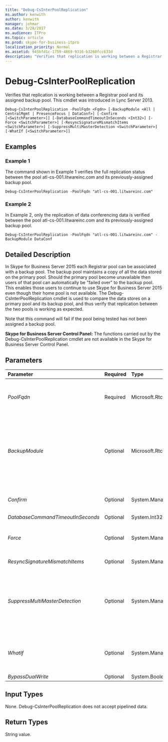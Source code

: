```yaml
---
title: "Debug-CsInterPoolReplication"
ms.author: kenwith
author: kenwith
manager: johmar
ms.date: 3/28/2017
ms.audience: ITPro
ms.topic: article
ms.prod: skype-for-business-itpro
localization_priority: Normal
ms.assetid: 945bfd1c-1759-4869-9316-b3260fcc633d
description: "Verifies that replication is working between a Registrar pool and its assigned backup pool. This cmdlet was introduced in Lync Server 2013."
---
```


# Debug-CsInterPoolReplication
 
Verifies that replication is working between a Registrar pool and its assigned backup pool. This cmdlet was introduced in Lync Server 2013.
  
```
Debug-CsInterPoolReplication -PoolFqdn <Fqdn> [-BackupModule <All | CentralMgmt | PresenceFocus | DataConf>] [-Confirm [<SwitchParameter>]] [-DatabaseCommandTimeoutInSeconds <Int32>] [-Force <SwitchParameter>] [-ResyncSignatureMismatchItems <SwitchParameter>] [-SuppressMultiMasterDetection <SwitchParameter>] [-WhatIf [<SwitchParameter>]]

```

## Examples
<a name="Examples"> </a>

### Example 1

The command shown in Example 1 verifies the full replication status between the pool atl-cs-001.litwareinc.com and its previously-assigned backup pool.
  
```
Debug-CsInterPoolReplication -PoolFqdn "atl-cs-001.litwareinc.com"
```

### Example 2

In Example 2, only the replication of data conferencing data is verified between the pool atl-cs-001.litwareinc.com and its previously-assigned backup pool.
  
```
Debug-CsInterPoolReplication -PoolFqdn "atl-cs-001.litwareinc.com" -BackupModule DataConf
```

## Detailed Description
<a name="DetailedDescription"> </a>

In Skype for Business Server 2015 each Registrar pool can be associated with a backup pool. The backup pool maintains a copy of all the data stored on the primary pool. Should the primary pool become unavailable then users of that pool can automatically be "failed over" to the backup pool. This enables those users to continue to use Skype for Business Server 2015 even though their home pool is not available. The Debug-CsInterPoolReplication cmdlet is used to compare the data stores on a primary pool and its backup pool, and thus verify that replication between the two pools is working as expected.
  
Note that this command will fail if the pool being tested has not been assigned a backup pool.
  
 **Skype for Business Server Control Panel:** The functions carried out by the Debug-CsInterPoolReplication cmdlet are not available in the Skype for Business Server Control Panel.
  
## Parameters
<a name="DetailedDescription"> </a>

|**Parameter**|**Required**|**Type**|**Description**|
|:-----|:-----|:-----|:-----|
| _PoolFqdn_ <br/> |Required  <br/> |Microsoft.Rtc.Management.Deploy.Fqdn  <br/> |Fully qualified domain name of the primary pool being tested. For example:  <br/>  `-PoolFqdn "atl-cs-001.litwareinc.com"` <br/> |
| _BackupModule_ <br/> |Optional  <br/> |Microsoft.Rtc.Management.Hadr.InterPoolReplication.BackupModules  <br/> |Enables administrators to specify the data store to be verified. Allowed values are:  <br/> All  <br/> CentralMgmt  <br/> PresenceFocus  <br/> DataConf  <br/> The default value is All.  <br/> |
| _Confirm_ <br/> |Optional  <br/> |System.Management.Automation.SwitchParameter  <br/> |Prompts you for confirmation before executing the command.  <br/> |
| _DatabaseCommandTimeoutInSeconds_ <br/> |Optional  <br/> |System.Int32  <br/> |PARAMVALUE: Int32  <br/> |
| _Force_ <br/> |Optional  <br/> |System.Management.Automation.SwitchParameter  <br/> |Suppresses the display of any non-fatal error message that might occur when running the command.  <br/> |
| _ResyncSignatureMismatchItems_ <br/> |Optional  <br/> |System.Management.Automation.SwitchParameter  <br/> |PARAMVALUE: SwitchParameter  <br/> |
| _SuppressMultiMasterDetection_ <br/> |Optional  <br/> |System.Management.Automation.SwitchParameter  <br/> |When included in the command, Debug-CsInterPoolReplication will not verify whether or not the pool is part of a multi-master replication configuration before beginning its verification checks.  <br/> |
| _WhatIf_ <br/> |Optional  <br/> |System.Management.Automation.SwitchParameter  <br/> |Describes what would happen if you executed the command without actually executing the command.  <br/> |
| _BypassDualWrite_ <br/> |Optional  <br/> |System.Boolean  <br/> |PARAMVALUE: $true | $false  <br/> |
   
## Input Types
<a name="InputTypes"> </a>

None. Debug-CsInterPoolReplication does not accept pipelined data.
  
## Return Types
<a name="ReturnTypes"> </a>

String value.
  

